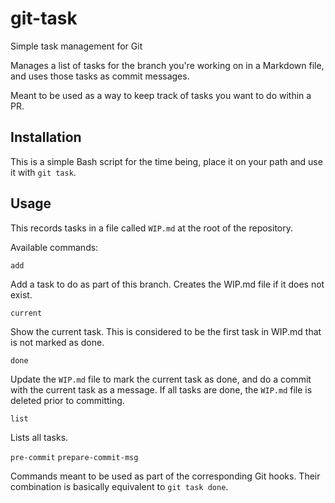 # git-task
Simple task management for Git

Manages a list of tasks for the branch you're working on in a Markdown file,
and uses those tasks as commit messages.

Meant to be used as a way to keep track of tasks you want to do within a PR.

## Installation

This is a simple Bash script for the time being, place it on your path and
use it with `git task`.

## Usage

This records tasks in a file called `WIP.md` at the root of the repository.

Available commands:

`add`

Add a task to do as part of this branch. Creates the WIP.md file if it
does not exist.

`current`

Show the current task. This is considered to be the first task in WIP.md
that is not marked as done.

`done`

Update the `WIP.md` file to mark the current task as done, and do a commit
with the current task as a message. If all tasks are done, the `WIP.md`
file is deleted prior to committing.

`list`

Lists all tasks.

`pre-commit`
`prepare-commit-msg`

Commands meant to be used as part of the corresponding Git hooks. Their
combination is basically equivalent to `git task done`.
